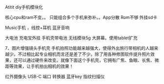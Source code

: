 Atitit diy手机模块化


核心cpu和ram不变。。  只能组合多个手机来弥补。。App分散
Rom不够 外挂sd卡

Music手机 ，线控+耳机
蓝牙音响


大电池 充电宝外挂 手机壳带电池
无线模块5g
大屏幕。使用tablet扩充

7、图片增强镜头手机壳
手机拍照功能越来越强大，使得外出旅行带相机的人越来越少。不过相比起专业相机而言还是差了不少。除了用各种修图软件提升照片效果，还可以通过硬件来改变。就像下面这个手机壳，它拥有广焦、鱼眼、长焦、微距等效果，让手机拍出相机的效果！

红外摄像头
USB-C 端口 转换器
蓝牙key
指纹扫描仪
